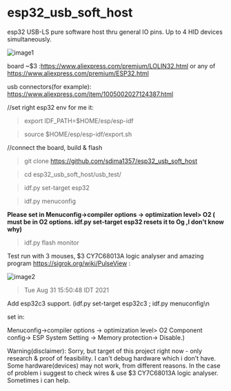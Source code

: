 # esp32_usb_soft_host
esp32 USB-LS pure software host thru general IO pins. Up to 4 HID devices simultaneously. 

![image1](https://github.com/sdima1357/esp32_usb_soft_host/blob/main/images/IMG_20210303_184755_1.jpg?raw=true)

board ~$3 :https://www.aliexpress.com/premium/LOLIN32.html or any of https://www.aliexpress.com/premium/ESP32.html

usb connectors(for example): https://www.aliexpress.com/item/1005002027124387.html


//set right esp32 env for me it:

>export IDF_PATH=$HOME/esp/esp-idf

>source $HOME/esp/esp-idf/export.sh


//connect the board, build & flash

>git clone  https://github.com/sdima1357/esp32_usb_soft_host

>cd esp32_usb_soft_host/usb_test/

> idf.py set-target esp32

> idf.py menuconfig

**Please set in Menuconfig->compiler options -> optimization level> O2 ( must be in O2 options. idf.py set-target esp32 resets it to Og ,I don't know why)**

> idf.py flash monitor


Test run with 3 mouses, $3 CY7C68013A logic analyser  and amazing program https://sigrok.org/wiki/PulseView :

![image2](https://github.com/sdima1357/esp32_usb_soft_host/blob/main/images/PulseView.jpg?raw=true)

>Tue Aug 31 15:50:48 IDT 2021

Add esp32c3 support. (idf.py set-target esp32c3 ; idf.py menuconfig\n 

set in: 

Menuconfig->compiler options -> optimization level> O2
Component config-> ESP System Setting -> Memory protection-> Disable.)

Warning(disclaimer):
Sorry, but target of this project right now - only research & proof of feasibility. I can't debug hardware which i don't have. Some hardware(devices) may not work, from different reasons. In the case of problem i suggest to check wires &  use $3 CY7C68013A logic analyser. Sometimes i can help.
